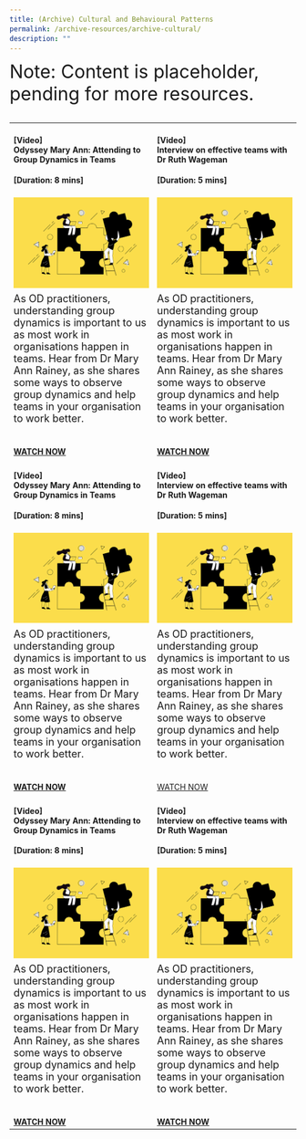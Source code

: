 ```yaml
---
title: (Archive) Cultural and Behavioural Patterns
permalink: /archive-resources/archive-cultural/
description: ""
---
```

<table cellpadding="1" cellspacing="1" border="0" width="200">
  <tbody>
		<tr><font size="6">Note: Content is placeholder, pending for more resources.</font><br><br></tr>
      <td><h4>[Video]<br>Odyssey Mary Ann: Attending to Group Dynamics in Teams</h4><strong>[Duration: 8 mins] </strong><br><br></td>
      <td><h4>[Video]<br>Interview on effective teams with Dr Ruth Wageman</h4><strong>[Duration: 5 mins] </strong><br><br>
</td>
    </tr>
    <tr>
      <td><img width="250" alt="employee engagement" src="/images/Team%20Development.jpg"></td>
      <td><img width="250" alt="employee engagement" src="/images/Team%20Development.jpg"></td>
    </tr>
    <tr>
      <td><font size="4">As OD practitioners, understanding group dynamics is important to us as most work in organisations happen in teams. Hear from Dr Mary Ann Rainey, as she shares some ways to observe group dynamics and help teams in your organisation to work better.</font></td>
      <td><font size="4">As OD practitioners, understanding group dynamics is important to us as most work in organisations happen in teams. Hear from Dr Mary Ann Rainey, as she shares some ways to observe group dynamics and help teams in your organisation to work better.</font></td></tr>
	  <tr>
	<td><strong><a href="https://vimeo.com/39463182"><br><br>WATCH NOW</a></strong></td>
<td><strong><a href="https://vimeo.com/39463182"><br><br>WATCH NOW</a></strong></td></tr>
	  <tr>
	  <td><h4>[Video]<br>Odyssey Mary Ann: Attending to Group Dynamics in Teams</h4><strong>[Duration: 8 mins] </strong><br><br></td>
      <td><h4>[Video]<br>Interview on effective teams with Dr Ruth Wageman</h4><strong>[Duration: 5 mins] </strong><br><br>
</td>
    </tr>
    <tr>
      <td><img width="250" alt="employee engagement" src="/images/Team%20Development.jpg"></td>
      <td><img width="250" alt="employee engagement" src="/images/Team%20Development.jpg"></td>
    </tr>
    <tr>
      <td><font size="4">As OD practitioners, understanding group dynamics is important to us as most work in organisations happen in teams. Hear from Dr Mary Ann Rainey, as she shares some ways to observe group dynamics and help teams in your organisation to work better.</font></td>
      <td><font size="4">As OD practitioners, understanding group dynamics is important to us as most work in organisations happen in teams. Hear from Dr Mary Ann Rainey, as she shares some ways to observe group dynamics and help teams in your organisation to work better.</font></td></tr>
	  <tr>
	<td><strong><br><br><a href="https://vimeo.com/39463182">WATCH NOW</a></strong></td>
<td><br><br><a href="https://vimeo.com/39463182">WATCH NOW</a></td></tr>
	  <tr>
	  <td><h4>[Video]<br>Odyssey Mary Ann: Attending to Group Dynamics in Teams</h4><strong>[Duration: 8 mins] </strong><br><br></td>
      <td><h4>[Video]<br>Interview on effective teams with Dr Ruth Wageman</h4><strong>[Duration: 5 mins] </strong><br><br>
</td>
    </tr>
    <tr>
      <td><img width="250" alt="employee engagement" src="/images/Team%20Development.jpg"></td>
      <td><img width="250" alt="employee engagement" src="/images/Team%20Development.jpg"></td>
    </tr>
    <tr>
      <td><font size="4">As OD practitioners, understanding group dynamics is important to us as most work in organisations happen in teams. Hear from Dr Mary Ann Rainey, as she shares some ways to observe group dynamics and help teams in your organisation to work better.</font></td>
      <td><font size="4">As OD practitioners, understanding group dynamics is important to us as most work in organisations happen in teams. Hear from Dr Mary Ann Rainey, as she shares some ways to observe group dynamics and help teams in your organisation to work better.</font></td></tr>
	  <tr>
	<td><br><br><strong><a href="https://vimeo.com/39463182">WATCH NOW</a></strong></td>
<td><br><br><strong><a href="https://vimeo.com/39463182">WATCH NOW</a></strong></td></tr>
  </tbody>
</table>